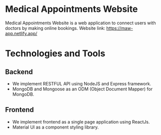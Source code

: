 # Medical Appointments Website
Medical Appointments Website is a web application to connect users with doctors by making online bookings.
Website link: https://maw-app.netlify.app/

# Technologies and Tools

## Backend
* We implement RESTFUL API using NodeJS and Express framework.
* MongoDB and Mongoose as an ODM (Object Document Mapper) for MongoDB.

## Frontend
* We implement frontend as a single page application using ReactJs.
* Material UI as a component styling library.

